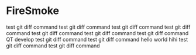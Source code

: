 # FireSmoke
test git diff command
test git diff command
test git diff command
test git diff command
test git diff command
test git diff command
test git diff command
QT develop 
test git diff command
test git diff command
hello world hihi
test git diff command
test git diff command

